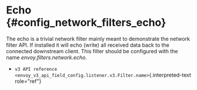 Echo {#config_network_filters_echo}
====

The echo is a trivial network filter mainly meant to demonstrate the
network filter API. If installed it will echo (write) all received data
back to the connected downstream client. This filter should be
configured with the name *envoy.filters.network.echo*.

-   `v3 API reference <envoy_v3_api_field_config.listener.v3.Filter.name>`{.interpreted-text
    role="ref"}
